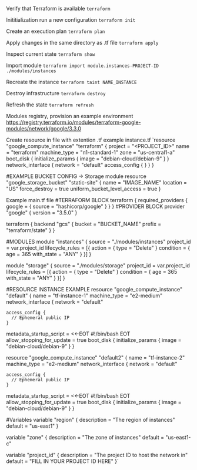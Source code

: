 Verify that Terraform is available 
`terraform` 

Inititialization run a new configuration 
`terraform init`

Create an execution plan
`terraform plan` 

Apply changes in the same directory as .tf file
`terraform apply`

Inspect current state
`terraform show`

Import module 
`terraform import module.instances-PROJECT-ID ./modules/instances`

Recreate the instance
`terraform taint NAME_INSTANCE`

Destroy infrastructure 
`terraform destroy`

Refresh the state
`terraform refresh`

Modules registry, provision an example environment
https://registry.terraform.io/modules/terraform-google-modules/network/google/3.3.0 

Create resource in file with extention .tf example instance.tf 
`resource "google_compute_instance" "terraform" {
  project      = "<PROJECT_ID>"
  name         = "terraform"
  machine_type = "n1-standard-1"
  zone         = "us-central1-a"
  boot_disk {
    initialize_params {
      image = "debian-cloud/debian-9"
    }
  }
  network_interface {
    network = "default"
    access_config {
    }
  }
}

#EXAMPLE BUCKET CONFIG -> Storage module
resource "google_storage_bucket" "static-site" {
  name          = "IMAGE_NAME"
  location      = "US"
  force_destroy = true
  uniform_bucket_level_access = true
}


Example main.tf file 
#TERRAFORM BLOCK
terraform {
  required_providers {
    google = {
      source = "hashicorp/google"
    }
  }
}
#PROVIDER BLOCK
provider "google" {
  version = "3.5.0"
}

terraform {
  backend "gcs" {
    bucket  = "BUCKET_NAME"
    prefix  = "terraform/state"
  }
}


#MODULES
module "instances" {
  source = "./modules/instances"
  project_id = var.project_id
  lifecycle_rules = [{
    action = {
      type = "Delete"
    }
    condition = {
      age        = 365
      with_state = "ANY"
    }
  }]
}

module "storage" {
  source = "./modules/storage"
  project_id = var.project_id
  lifecycle_rules = [{
    action = {
      type = "Delete"
    }
    condition = {
      age        = 365
      with_state = "ANY"
    }
  }]
}

#RESOURCE INSTANCE EXAMPLE
resource "google_compute_instance" "default" {
  name         = "tf-instance-1"
  machine_type = "e2-medium"
  network_interface {
    network = "default"

    access_config {
      // Ephemeral public IP
    }
  metadata_startup_script = <<-EOT
        #!/bin/bash
    EOT
  allow_stopping_for_update = true
  boot_disk {
    initialize_params {
      image = "debian-cloud/debian-9"
    }
  }
  
  resource "google_compute_instance" "default2" {
  name         = "tf-instance-2"
  machine_type = "e2-medium"
  network_interface {
    network = "default"

    access_config {
      // Ephemeral public IP
    }
  metadata_startup_script = <<-EOT
        #!/bin/bash
    EOT
  allow_stopping_for_update = true
  boot_disk {
    initialize_params {
      image = "debian-cloud/debian-9"
    }
  }

#Variables 
variable "region" {
  description = "The region of instances"
  default     = "us-east1"
}

variable "zone" {
  description = "The zone of instances"
  default     = "us-east1-c"

variable "project_id" {
  description = "The project ID to host the network in"
  default     = "FILL IN YOUR PROJECT ID HERE"
}`
